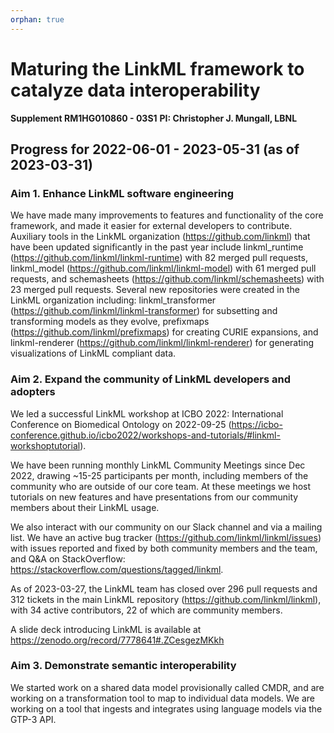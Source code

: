 ```yaml
---
orphan: true
---
```


# Maturing the LinkML framework to catalyze data interoperability
**Supplement RM1HG010860 - 03S1**
**PI: Christopher J. Mungall, LBNL**

## Progress for 2022-06-01 - 2023-05-31 (as of 2023-03-31)

### Aim 1. Enhance LinkML software engineering
We have made many improvements to features and functionality of the core framework, and made it easier for external developers to contribute.
Auxiliary tools in the LinkML organization (https://github.com/linkml)
that have been updated significantly in the past year include linkml_runtime (https://github.com/linkml/linkml-runtime)
with 82 merged pull requests, linkml_model (https://github.com/linkml/linkml-model) with 61 merged pull requests,
and schemasheets (https://github.com/linkml/schemasheets) with 23 merged pull requests.
Several new repositories were created in the LinkML organization including: linkml_transformer (https://github.com/linkml/linkml-transformer)
for subsetting and transforming models as they evolve, prefixmaps (https://github.com/linkml/prefixmaps)
for creating CURIE expansions, and linkml-renderer (https://github.com/linkml/linkml-renderer) for generating visualizations of LinkML compliant data.

### Aim 2. Expand the community of LinkML developers and adopters
We led a successful LinkML workshop at ICBO 2022: International Conference on Biomedical Ontology on 2022-09-25 (https://icbo-conference.github.io/icbo2022/workshops-and-tutorials/#linkml-workshoptutorial).

We have been running monthly LinkML Community Meetings since Dec 2022, drawing ~15-25 participants per month, including members of the community who are outside of our core team.
At these meetings we host tutorials on new features and have presentations from our community members about their LinkML usage.

We also interact with our community on our Slack channel and via a mailing list.
We have an active bug tracker (https://github.com/linkml/linkml/issues) with issues reported and fixed by both community members and the team,
and Q&A on StackOverflow: https://stackoverflow.com/questions/tagged/linkml.

As of 2023-03-27, the LinkML team has closed over 296 pull requests and 312 tickets in the main LinkML repository (https://github.com/linkml/linkml),
with 34 active contributors, 22 of which are community members.

A slide deck introducing LinkML is available at https://zenodo.org/record/7778641#.ZCesgezMKkh

### Aim 3. Demonstrate semantic interoperability
We started work on a shared data model provisionally called CMDR, and are working on a transformation tool to map to individual data models.
We are working on a tool that ingests and integrates using language models via the GTP-3 API.
